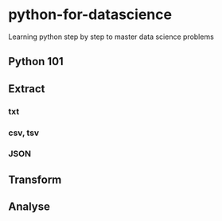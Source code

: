 # python-for-datascience
Learning python step by step to master data science problems

## Python 101

## Extract

### txt

### csv, tsv

### JSON

## Transform

## Analyse